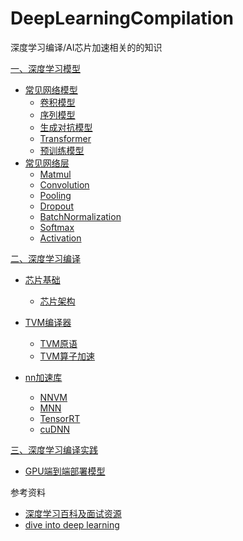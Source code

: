 # DeepLearningCompilation
深度学习编译/AI芯片加速相关的的知识

[一、深度学习模型](model)

* [常见网络模型](model/network)
  * [卷积模型](model/network/CNN)
  * [序列模型](model/network/RNN)
  * [生成对抗模型](model/network/GAN)
  * [Transformer](model/network/transformer)
  * [预训练模型](model/network/pre_train)
* [常见网络层](model/operation)
  * [Matmul](model/operation/)
  * [Convolution](model/operation/convolution)
  * [Pooling](model/operation/pooling)
  * [Dropout](model/operation/dropout)
  * [BatchNormalization](operation/batch_normalization)
  * [Softmax](model/operation/softmax)
  * [Activation](model/operation/activation)
  

[二、深度学习编译]((compile))

* [芯片基础](compile/chip_basis)
  * [芯片架构](compile/chip_basis/chip_architecture.md)
* [TVM编译器](compile/tvm_basis)
  * [TVM原语](compile/tvm_basis/compute_schedule.ipynb)
  * [TVM算子加速](compile/tvm_basis/common_operation.ipynb)
  
* [nn加速库](compile/nn_lib)
  * [ NNVM](compile/nn_lib/NNVM.md)
  * [ MNN](compile/nn_lib/MNNmd)
  * [TensorRT](compile/nn_lib/tensorRT.md)
  * [cuDNN](compile/nn_lib/cuDNN.md)

[三、深度学习编译实践](endtoend)

* [GPU端到端部署模型](GPU)

参考资料

* [深度学习百科及面试资源](https://paddlepedia.readthedocs.io/en/latest/tutorials/generative_adversarial_network/index.html)
* [ dive into deep learning](https://d2l.ai/)
